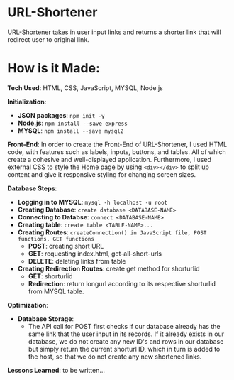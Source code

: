 # URL-Shortener

URL-Shortener takes in user input links and returns a shorter link that will redirect user to original link.

# How is it Made:

**Tech Used**: HTML, CSS, JavaScript, MYSQL, Node.js

**Initialization**:
- **JSON packages**: `npm init -y`
- **Node.js**: `npm install --save express`
- **MYSQL**: `npm install --save mysql2`

**Front-End**:
In order to create the Front-End of URL-Shortener, I used HTML code, with features such as labels, inputs, buttons, and tables. All of which create a cohesive and well-displayed application. Furthermore, I used external CSS to style the Home page by using `<div></div>` to split up content and give it responsive styling for changing screen sizes.

**Database Steps**:
- **Logging in to MYSQL**: `mysql -h localhost -u root`
- **Creating Database**: `create database <DATABASE-NAME>`
- **Connecting to Databse**: `connect <DATABASE-NAME>`
- **Creating table**: `create table <TABLE-NAME>...`
- **Creating Routes**: `createConnection() in JavaScript file, POST functions, GET functions`
    - **POST**: creating short URL 
    - **GET**: requesting index.html, get-all-short-urls
    - **DELETE**: deleting links from table
- **Creating Redirection Routes**: create get method for shorturlid
    - **GET**: shorturlid
    - **Redirection**: return longurl according to its respective shorturlid from MYSQL table.

**Optimization**:
- **Database Storage**:
    - The API call for POST first checks if our database already has the same link that the user input in its records. If it already exists in our database, we do not create any new ID's and rows in our database but simply return the current shorturl ID, which in turn is added to the host, so that we do not create any new shortened links. 

**Lessons Learned**:
to be written...